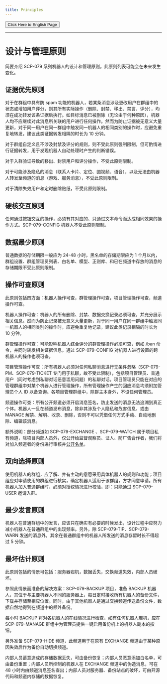```yaml
---
title: Principles
---
```


<button onmouseover="PlaySound('totop1')" onmouseout="StopSound('totop1')" onclick="window.location.href = '/principles/';" class="en">Click Here to English Page</button>

---

<link rel="stylesheet" href="/css/chinese.css">

# 设计与管理原则

简要介绍 SCP-079 系列机器人的设计和管理原则，此原则列表可能会在未来发生变化。

## 证据优先原则

对于在群组中具有防 spam 功能的机器人，若某条消息涉及更改用户在群组中的状态或增加用户评分，则其所有实际操作（删除、封禁、移出、禁言、评分），均须在成功转发该条证据后执行。如目标消息已被删除（无论由于何种原因），机器人均不应继续对此消息所关联的用户进行任何操作。然而为防止证据被无意义大量更新，对于同一用户在同一群组中触发同一机器人的相同类别的操作时，应避免重复地转发，建议此类证据转发相隔的时长为 10 分钟。

对于群组自定义且不涉及封禁及评分的规则，则不受此原则强制限制，但可酌情进行证据转发，用于发现机器人自动处理时产生的判断错误。

对于入群验证导致的移出、封禁用户和评分操作，不受此原则限制。

对于可能涉及隐私的消息（联系人卡片、定位、圆视频、语音），以及无法由机器人转发至频道的消息（游戏、服务消息），不受此原则限制。

对于清除失效用户和定时删除贴纸，不受此原则限制。

## 硬核交互原则

任何通过按钮交互的操作，必须有其对应的、只通过文本命令而达成相同效果的操作方式。SCP-079-CONFIG 机器人不受此原则限制。

## 数据最少原则

普通数据的存储期限一般应为 24-48 小时，黑名单的存储期限应为 1 个月以内，群组设置、群组管理员列表、白名单、模型、正则库、和已在频道中存放的消息的存储期限不受此原则限制。

## 操作可查原则

此原则包括四方面：机器人操作可查，群管理操作可查，项目管理操作可查，频道操作可查。

机器人操作可查：机器人的所有删除、封禁、数据交换记录必须可查，并充分展示相关信息。然而为防止记录被无意义大量更新，对于同一用户在同一群组中触发同一机器人的相同类别的操作时，应避免重复地记录，建议此类记录相隔的时长为 10 分钟。

群管理操作可查：可能影响机器人综合评分的群管理操作必须可查，例如 /ban 命令，并同时转发相关证据信息。通过 SCP-079-CONFIG 对机器人进行设置的跨机器人的操作也须可查。

项目管理操作可查：所有机器人必须对任何私聊消息进行无条件忽略（SCP-079-PM、SCP-079-TICKET 专门用于私聊，故不受此限制），包括项目管理员、普通用户（同时考虑到私聊对话恶意滥用问题）的私聊对话。项目管理员只能在对应的管理群组中对某个机器人进行管理操作，所有管理操作产生的回应消息均须附加管理员个人 ID 以备查询。各项目管理群组中，除群主本身外，不设任何管理员。

频道操作可查：所有公开频道必须开启消息签名，防止发送的消息无法追溯到真正个体。机器人一旦在频道发布消息，除非其涉及个人隐私和危害信息、或由 MANAGE 解禁、解明、收录、删除，否则不可以凭借任何方式手动、自动地删除、编辑该消息。

额外说明：部分频道如 SCP-079-EXCHANGE 、SCP-079-WATCH 属于项目私有频道，除项目内部人员外，仅公开给监督观察员、证人、防广告合作者，我们将对加入频道者的身份进行审核并[公开名单](/transparency-zh/)。

## 双向选择原则

使用机器人的群组，应了解、并有主动的意愿采用具体机器人的规则和功能；项目组应对申请使用的群组进行核实，确定机器人适用于该群组，方才同意申请。所有机器人加入普通群组时，必须对授权情况进行校验，即：只能通过 SCP-079-USER 邀请入群。

## 最少发言原则

机器人在普通群组中的发言，应该只在确实有必要的时候发出，设计过程中应努力减小机器人在普通群组中的出现频率。另外，除 SCP-079-TIP、SCP-079-WARN 发送的消息外，其余在普通群组中的机器人所发送的消息存留时长不得超过 5 分钟。

## 最坏估计原则

此原则包括的情景可包括：服务器宕机，数据丢失，交换频道失效，内部人员破坏。

参照此情景而准备的解决方案：SCP-079-BACKUP 项目，准备 BACKUP 机器人，其位于与主要机器人不同的服务器上，每日定时接收所有机器人的备份文件，下载并存储至相应位置。同时，由于其他机器人是通过交换频道传送备份文件，数据自然地得到在频道中的额外备份。

每小时 BACKUP 将对各机器人的在线情况进行检查，如有任何机器人宕机，应在 SCP-079-MANAGE 群组中为管理员提供一键启用备份机上的机器人副本的按钮。

另外准备 SCP-079-HIDE 频道，此频道用于在原有 EXCHANGE 频道由于某种原因失效后作为备份自动切换频道。

内部人员蓄意造成的存储数据丢失，可由备份恢复；内部人员恶意添加白名单，可由备份重置；内部人员所控制的机器人在 EXCHANGE 频道中的伪造消息，可在 48 小时内由频道消息签名查出；内部人员对服务器、备份站点的破坏，可由开源代码和频道内存储的数据恢复。

<audio src="/audio/door/dooropenpage.ogg" autoplay></audio>
